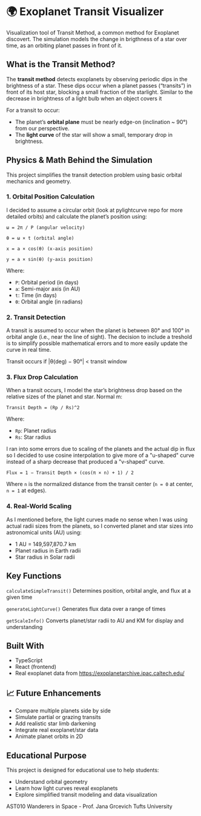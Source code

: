 # 🌍 Exoplanet Transit Visualizer

Visualization tool of Transit Method, a common method for Exoplanet discovert. The simulation models the change in brigthness of a star over time, as an orbiting planet passes in front of it.

## What is the Transit Method?

The **transit method** detects exoplanets by observing periodic dips in the brightness of a star. These dips occur when a planet passes (“transits”) in front of its host star, blocking a small fraction of the starlight. Similar to the decrease in brightness of a light bulb when an object covers it

For a transit to occur:

- The planet’s **orbital plane** must be nearly edge-on (inclination ~ 90°) from our perspective.
- The **light curve** of the star will show a small, temporary drop in brightness.

## Physics & Math Behind the Simulation

This project simplifies the transit detection problem using basic orbital mechanics and geometry.

### 1. Orbital Position Calculation

I decided to assume a circular orbit (look at pylightcurve repo for more detailed orbits) and calculate the planet’s position using:

`ω = 2π / P (angular velocity)`

`θ = ω × t (orbital angle)`

`x = a × cos(θ) (x-axis position)`

`y = a × sin(θ) (y-axis position)`

Where:

- `P`: Orbital period (in days)
- `a`: Semi-major axis (in AU)
- `t`: Time (in days)
- `θ`: Orbital angle (in radians)

### 2. Transit Detection

A transit is assumed to occur when the planet is between 80° and 100° in orbital angle (i.e., near the line of sight). The decision to include a treshold is to simplify possible mathematical errors and to more easily update the curve in real time.

Transit occurs if |θ(deg) − 90°| < transit window

### 3. Flux Drop Calculation

When a transit occurs, I model the star’s brightness drop based on the relative sizes of the planet and star. Normal m:

`Transit Depth = (Rp / Rs)^2`

Where:

- `Rp`: Planet radius
- `Rs`: Star radius

I ran into some errors due to scaling of the planets and the actual dip in flux so I decided to use cosine interpolation to give more of a "u-shaped" curve instead of a sharp decrease that produced a "v-shaped" curve.

`Flux = 1 − Transit Depth × (cos(π × n) + 1) / 2`

Where `n` is the normalized distance from the transit center (`n = 0` at center, `n = 1` at edges).

### 4. Real-World Scaling

As I mentioned before, the light curves made no sense when I was using actual radii sizes from the planets, so I converted planet and star sizes into astronomical units (AU) using:

- 1 AU = 149,597,870.7 km
- Planet radius in Earth radii
- Star radius in Solar radii

## Key Functions

`calculateSimpleTransit()` Determines position, orbital angle, and flux at a given time

`generateLightCurve()` Generates flux data over a range of times 

`getScaleInfo()` Converts planet/star radii to AU and KM for display and understanding

## Built With

- TypeScript
- React (frontend)
- Real exoplanet data from https://exoplanetarchive.ipac.caltech.edu/

## 📈 Future Enhancements

- Compare multiple planets side by side
- Simulate partial or grazing transits
- Add realistic star limb darkening
- Integrate real exoplanet/star data
- Animate planet orbits in 2D

## Educational Purpose

This project is designed for educational use to help students:

- Understand orbital geometry
- Learn how light curves reveal exoplanets
- Explore simplified transit modeling and data visualization

AST010 Wanderers in Space - Prof. Jana Grcevich
Tufts University
